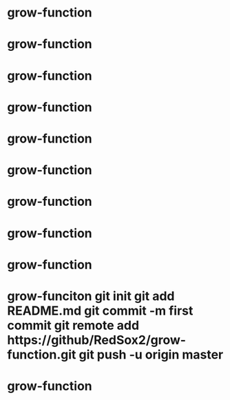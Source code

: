 # grow-function
# grow-function
# grow-function
# grow-function
# grow-function
# grow-function
# grow-function
# grow-function
# grow-function
# grow-funciton git init git add README.md git commit -m first commit git remote add https://github/RedSox2/grow-function.git git push -u origin master
# grow-function
